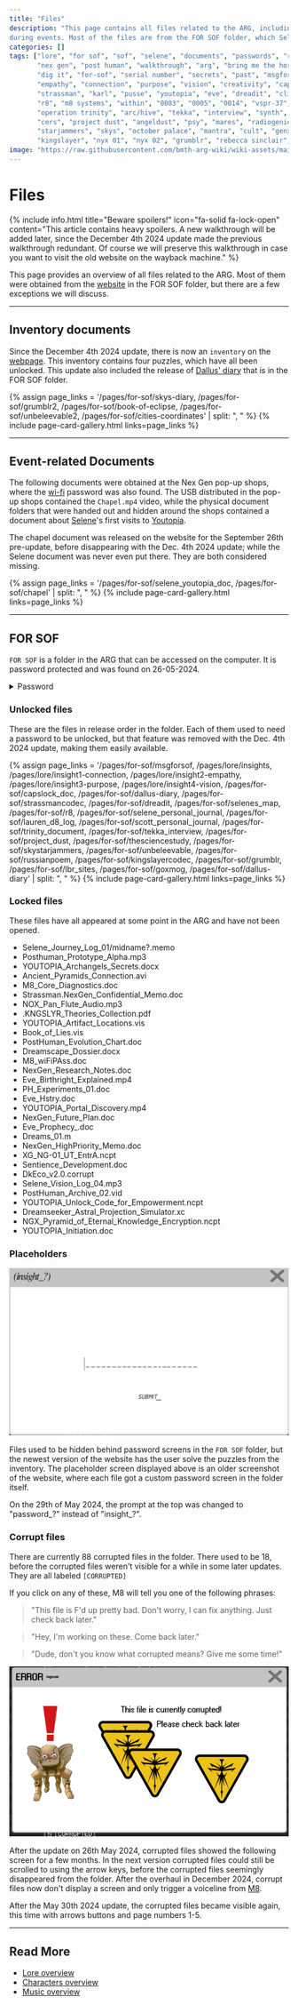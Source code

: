 ```yaml
---
title: "Files"
description: "This page contains all files related to the ARG, including physical document distributed 
during events. Most of the files are from the FOR SOF folder, which Selene left for her child Sof."
categories: []
tags: ["lore", "for sof", "sof", "selene", "documents", "passwords", "rain", "birth", 
       "nex gen", "post human", "walkthrough", "arg", "bring me the horizon", "bmth", "password game", "qr code",
       "dig it", "for-sof", "serial number", "secrets", "past", "msgforsof", "insights",
       "empathy", "connection", "purpose", "vision", "creativity", "capslock", "selene's storage crate",
       "strassman", "karl", "pusse", "youtopia", "eve", "dreadit", "clive", "1d1b2c2a",
       "r8", "m8 systems", "within", "0003", "0005", "0014", "vspr-37", "scott", "syko", "ren", "ikaro lauren",
       "operation trinity", "arc/hive", "tekka", "interview", "synth", "chronic environmental respiratory syndrome",
       "cers", "project dust", "angeldust", "psy", "mares", "radiogenic leukotrichia", "pink hair", "unbeleevable",
       "starjammers", "skys", "october palace", "mantra", "cult", "genxsis", "russian poem", "my dear love",
       "kingslayer", "nyx 01", "nyx 02", "grumblr", "rebecca sinclair", "lbr", "lbrp", "lesser banishing ritual", "goxmog"]
image: "https://raw.githubusercontent.com/bmth-arg-wiki/wiki-assets/main/files/for_sof_password_prompt.png"
---
```


# Files

{% include info.html
title="Beware spoilers!"
icon="fa-solid fa-lock-open"
content="This article contains heavy spoilers. A new walkthrough will be added later, since the December 4th 2024 update 
made the previous walkthrough redundant. Of course we will preserve this walkthrough in case you want to visit the old 
website on the wayback machine."
%}

This page provides an overview of all files related to the ARG. Most of them were obtained 
from the [website](../webpage) in the FOR SOF folder, but there are a few exceptions we will discuss.

***

## Inventory documents

Since the December 4th 2024 update, there is now an `inventory` on the [webpage](../webpage). This inventory contains 
four puzzles, which have all been unlocked. This update also included the release of [Dallus' diary](dallus-diary) that
is in the FOR SOF folder.

{% assign page_links = '/pages/for-sof/skys-diary, /pages/for-sof/grumblr2, /pages/for-sof/book-of-eclipse, /pages/for-sof/unbeleevable2, /pages/for-sof/cities-coordinates' | split: ", " %}
{% include page-card-gallery.html links=page_links %}

***

## Event-related Documents

The following documents were obtained at the Nex Gen pop-up shops, where the [wi-fi](../lore/wifi) password 
was also found. The USB distributed in the pop-up shops contained the `Chapel.mp4` video, while the physical 
document folders that were handed out and hidden around the shops contained a document about [Selene](../characters/selene)'s 
first visits to [Youtopia](../lore/youtopia).

The chapel document was released on the website for the September 26th pre-update, before disappearing with the Dec. 4th 2024 update; 
while the Selene document was never even put there. They are both considered missing.

{% assign page_links = '/pages/for-sof/selene_youtopia_doc, /pages/for-sof/chapel' | split: ", " %}
{% include page-card-gallery.html links=page_links %}

***

## FOR SOF

`FOR SOF` is a folder in the ARG that can be accessed on the computer. It is password 
protected and was found on 26-05-2024.

<details class="password">
<summary>Password</summary>

past
</details>

### Unlocked files

These are the files in release order in the folder. Each of them used to need a password to be unlocked, but that feature
was removed with the Dec. 4th 2024 update, making them easily available.

{% assign page_links = '/pages/for-sof/msgforsof, /pages/lore/insights, /pages/lore/insight1-connection, /pages/lore/insight2-empathy, /pages/lore/insight3-purpose, /pages/lore/insight4-vision, /pages/for-sof/capslock_doc, /pages/for-sof/dallus-diary, /pages/for-sof/strassmancodec, /pages/for-sof/dreadit, /pages/for-sof/selenes_map, /pages/for-sof/r8, /pages/for-sof/selene_personal_journal, /pages/for-sof/lauren_d8_log, /pages/for-sof/scott_personal_journal, /pages/for-sof/trinity_document, /pages/for-sof/tekka_interview, /pages/for-sof/project_dust, /pages/for-sof/thesciencestudy, /pages/for-sof/skystarjammers, /pages/for-sof/unbeleevable, /pages/for-sof/russianpoem, /pages/for-sof/kingslayercodec, /pages/for-sof/grumblr, /pages/for-sof/lbr_sites, /pages/for-sof/goxmog, /pages/for-sof/dallus-diary' | split: ", " %}
{% include page-card-gallery.html links=page_links %}

### Locked files

These files have all appeared at some point in the ARG and have not been opened.

- Selene_Journey_Log_01/midname?.memo
- Posthuman_Prototype_Alpha.mp3
- YOUTOPIA_Archangels_Secrets.docx
- Ancient_Pyramids_Connection.avi
- M8_Core_Diagnostics.doc
- Strassman.NexGen_Confidential_Memo.doc
- NOX_Pan_Flute_Audio.mp3
- .KNGSLYR_Theories_Collection.pdf
- YOUTOPIA_Artifact_Locations.vis
- Book_of_Lies.vis
- PostHuman_Evolution_Chart.doc
- Dreamscape_Dossier.docx
- M8_wiFiPAss.doc
- NexGen_Research_Notes.doc
- Eve_Birthright_Explained.mp4
- PH_Experiments_01.doc
- Eve_Hstry.doc
- YOUTOPIA_Portal_Discovery.mp4
- NexGen_Future_Plan.doc
- Eve_Prophecy_.doc
- Dreams_01.m
- NexGen_HighPriority_Memo.doc
- XG_NG-01_UT_EntrA.ncpt
- Sentience_Development.doc
- DkEco_v2.0.corrupt
- Selene_Vision_Log_04.mp3
- PostHuman_Archive_02.vid
- YOUTOPIA_Unlock_Code_for_Empowerment.ncpt
- Dreamseeker_Astral_Projection_Simulator.xc
- NGX_Pyramid_of_Eternal_Knowledge_Encryption.ncpt
- YOUTOPIA_Initiation.doc

### Placeholders

![Password screen for most files](https://raw.githubusercontent.com/bmth-arg-wiki/wiki-assets/main/files/old_placeholder.png)

Files used to be hidden behind password screens in the `FOR SOF` folder, but the newest version of the 
website has the user solve the puzzles from the inventory. The placeholder screen displayed above 
is an older screenshot of the website, where each file got a custom password screen in the folder itself.

On the 29th of May 2024, the prompt at the top was changed to "password_?" instead of 
"insight_?".

### Corrupt files

There are currently 88 corrupted files in the folder. There used to be 18, before 
the corrupted files weren't visible for a while in some later updates.
They are all labeled `[CORRUPTED]` 

If you click on any of these, M8 will tell you one of the following phrases:

> "This file is F'd up pretty bad. Don't worry, I can fix anything. Just check back later."

> "Hey, I'm working on these. Come back later."

> "Dude, don't you know what corrupted means? Give me some time!"

![Corrupted files screen](https://raw.githubusercontent.com/bmth-arg-wiki/wiki-assets/main/files/corrupted_files.png)

After the update on 26th May 2024, corrupted files showed the following screen for a few months. In the next version 
corrupted files could still be scrolled to using the arrow keys, before the corrupted files seemingly disappeared from 
the folder. After the overhaul in December 2024, corrupt files now don't display a screen and only trigger a voiceline from 
[M8](../m8).

After the May 30th 2024 update, the corrupted files became visible again, this time 
with arrows buttons and page numbers 1-5.

***

## Read More

- [Lore overview](../lore/lore)
- [Characters overview](../characters/characters)
- [Music overview](../music/music)